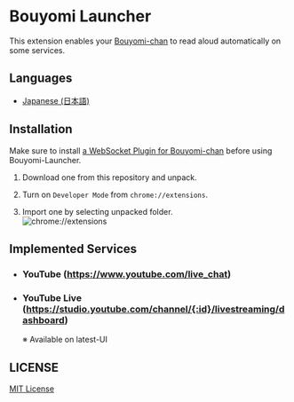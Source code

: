 [Bouyomi-chan]: https://chi.usamimi.info/Program/Application/BouyomiChan



# Bouyomi Launcher
This extension enables your [Bouyomi-chan] to read aloud automatically on some services.


## Languages
* [Japanese (日本語)](/README_ja.md)


## Installation
Make sure to install [a WebSocket Plugin for Bouyomi-chan](https://github.com/chocoa/BouyomiChan-WebSocket-Plugin) before using Bouyomi-Launcher.

1. 	Download one from this repository and unpack.

2. 	Turn on `Developer Mode` from `chrome://extensions`.

3. 	Import one by selecting unpacked folder.<Br />
	![chrome://extensions](https://user-images.githubusercontent.com/14960841/73714728-b37fdb00-4709-11ea-9c8d-5280f77d39fa.png)


## Implemented Services
* 	### YouTube (https://www.youtube.com/live_chat)
* 	### YouTube Live (https://studio.youtube.com/channel/{:id}/livestreaming/dashboard)
	※ Available on latest-UI


## LICENSE
[MIT License](/LICENSE)
